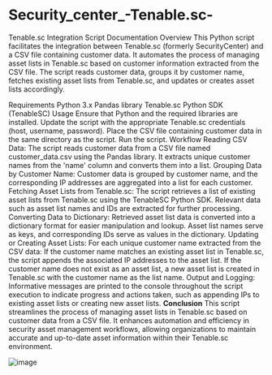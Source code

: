 # Security_center_-Tenable.sc-

Tenable.sc Integration Script Documentation
Overview
This Python script facilitates the integration between Tenable.sc (formerly SecurityCenter) and a CSV file containing customer data. It automates the process of managing asset lists in Tenable.sc based on customer information extracted from the CSV file. The script reads customer data, groups it by customer name, fetches existing asset lists from Tenable.sc, and updates or creates asset lists accordingly.

Requirements
Python 3.x
Pandas library
Tenable.sc Python SDK (TenableSC)
Usage
Ensure that Python and the required libraries are installed.
Update the script with the appropriate Tenable.sc credentials (host, username, password).
Place the CSV file containing customer data in the same directory as the script.
Run the script.
Workflow
Reading CSV Data:
The script reads customer data from a CSV file named customer_data.csv using the Pandas library.
It extracts unique customer names from the 'name' column and converts them into a list.
Grouping Data by Customer Name:
Customer data is grouped by customer name, and the corresponding IP addresses are aggregated into a list for each customer.
Fetching Asset Lists from Tenable.sc:
The script retrieves a list of existing asset lists from Tenable.sc using the TenableSC Python SDK.
Relevant data such as asset list names and IDs are extracted for further processing.
Converting Data to Dictionary:
Retrieved asset list data is converted into a dictionary format for easier manipulation and lookup.
Asset list names serve as keys, and corresponding IDs serve as values in the dictionary.
Updating or Creating Asset Lists:
For each unique customer name extracted from the CSV data:
If the customer name matches an existing asset list in Tenable.sc, the script appends the associated IP addresses to the asset list.
If the customer name does not exist as an asset list, a new asset list is created in Tenable.sc with the customer name as the list name.
Output and Logging:
Informative messages are printed to the console throughout the script execution to indicate progress and actions taken, such as appending IPs to existing asset lists or creating new asset lists.
**Conclusion**
This script streamlines the process of managing asset lists in Tenable.sc based on customer data from a CSV file. It enhances automation and efficiency in security asset management workflows, allowing organizations to maintain accurate and up-to-date asset information within their Tenable.sc environment.

![image](https://github.com/MuhammadHussain07/Security_center_-Tenable.sc-/assets/129845318/4296c681-d106-4e0f-b12e-9817ba1a7015)
